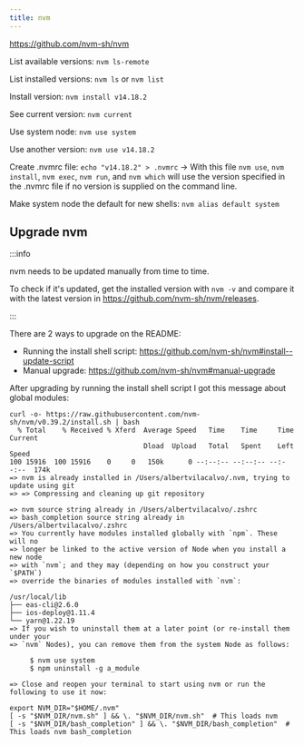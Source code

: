 ```yaml
---
title: nvm
---
```


https://github.com/nvm-sh/nvm

List available versions: `nvm ls-remote`

List installed versions: `nvm ls` or `nvm list`

Install version: `nvm install v14.18.2`

See current version: `nvm current`

Use system node: `nvm use system`

Use another version: `nvm use v14.18.2`

Create .nvmrc file: `echo "v14.18.2" > .nvmrc` → With this file `nvm use`, `nvm install`, `nvm exec`, `nvm run`, and `nvm which` will use the version specified in the .nvmrc file if no version is supplied on the command line.

Make system node the default for new shells: `nvm alias default system`

## Upgrade nvm

:::info

nvm needs to be updated manually from time to time.

To check if it's updated, get the installed version with `nvm -v` and compare it with the latest version in https://github.com/nvm-sh/nvm/releases.

:::

There are 2 ways to upgrade on the README:

- Running the install shell script: https://github.com/nvm-sh/nvm#install--update-script
- Manual upgrade: https://github.com/nvm-sh/nvm#manual-upgrade

After upgrading by running the install shell script I got this message about global modules:

```shell
curl -o- https://raw.githubusercontent.com/nvm-sh/nvm/v0.39.2/install.sh | bash
  % Total    % Received % Xferd  Average Speed   Time    Time     Time  Current
                                 Dload  Upload   Total   Spent    Left  Speed
100 15916  100 15916    0     0   150k      0 --:--:-- --:--:-- --:--:--  174k
=> nvm is already installed in /Users/albertvilacalvo/.nvm, trying to update using git
=> => Compressing and cleaning up git repository

=> nvm source string already in /Users/albertvilacalvo/.zshrc
=> bash_completion source string already in /Users/albertvilacalvo/.zshrc
=> You currently have modules installed globally with `npm`. These will no
=> longer be linked to the active version of Node when you install a new node
=> with `nvm`; and they may (depending on how you construct your `$PATH`)
=> override the binaries of modules installed with `nvm`:

/usr/local/lib
├── eas-cli@2.6.0
├── ios-deploy@1.11.4
└── yarn@1.22.19
=> If you wish to uninstall them at a later point (or re-install them under your
=> `nvm` Nodes), you can remove them from the system Node as follows:

     $ nvm use system
     $ npm uninstall -g a_module

=> Close and reopen your terminal to start using nvm or run the following to use it now:

export NVM_DIR="$HOME/.nvm"
[ -s "$NVM_DIR/nvm.sh" ] && \. "$NVM_DIR/nvm.sh"  # This loads nvm
[ -s "$NVM_DIR/bash_completion" ] && \. "$NVM_DIR/bash_completion"  # This loads nvm bash_completion
```

